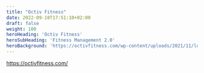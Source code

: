 ```yaml
---
title: "Octiv Fitness"
date: 2022-09-18T17:51:10+02:00
draft: false
weight: 100
heroHeading: 'Octiv Fitness'
heroSubHeading: 'Fitness Management 2.0'
heroBackground: 'https://octivfitness.com/wp-content/uploads/2021/11/logo-on-light-small.png'
---
```


https://octivfitness.com/


